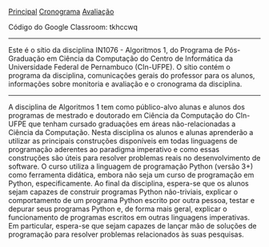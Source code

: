 [Principal](https://in1076.github.io) [Cronograma](https://in1076.github.io/cronograma) [Avaliação](https://in1076.github.io/avaliacao)


Código do Google Classroom: tkhccwq

---
Este é o sítio da disciplina IN1076 - Algoritmos 1, do Programa de Pós-Graduação em Ciência da Computação do Centro de Informática da Universidade Federal de Pernambuco (CIn-UFPE). O sítio contém o programa da disciplina, comunicações gerais do professor para os alunos, informações sobre monitoria e avaliação e o cronograma da disciplina.

---
A disciplina de Algoritmos 1 tem como público-alvo alunas e alunos dos programas de mestrado e doutorado em Ciência da Computação do CIn-UFPE que tenham cursado graduações em áreas não-relacionadas a Ciência da Computação. Nesta disciplina os alunos e alunas aprenderão a utilizar as principais construções disponíveis em todas linguagens de programação aderentes ao paradigma imperativo e como essas construções são úteis para resolver problemas reais no desenvolvimento de software. O curso utiliza a linguagem de programação Python (versão 3+) como ferramenta didática, embora não seja um curso de programação em Python, especificamente. Ao final da disciplina, espera-se que os alunos sejam capazes de construir programas Python não-triviais, explicar o comportamento de um programa Python escrito por outra pessoa, testar e depurar seus programas Python e, de forma mais geral, explicar o funcionamento de programas escritos em outras linguagens imperativas. Em particular, espera-se que sejam capazes de lançar mão de soluções de programação para resolver problemas relacionados às suas pesquisas.

